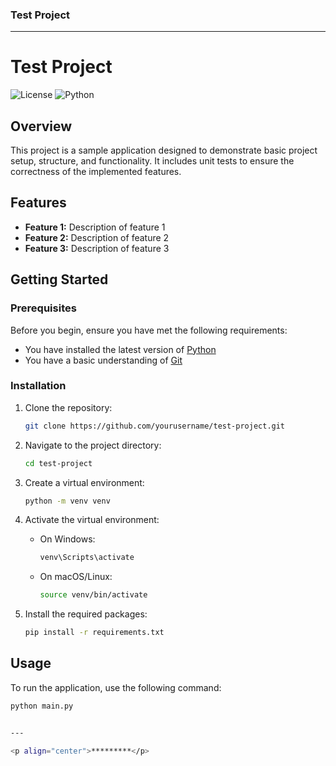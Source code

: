 ### Test Project

<!--
<p align="left" > <img src="assets/img/test.jpg" width="1000px"/> </p>
-->

---

# Test Project

![License](https://img.shields.io/badge/license-MIT-blue.svg)
![Python](https://img.shields.io/badge/python-3.8%2B-blue)

## Overview

This project is a sample application designed to demonstrate basic project setup, structure, and functionality. It includes unit tests to ensure the correctness of the implemented features.

## Features

- **Feature 1:** Description of feature 1
- **Feature 2:** Description of feature 2
- **Feature 3:** Description of feature 3

## Getting Started

### Prerequisites

Before you begin, ensure you have met the following requirements:

- You have installed the latest version of [Python](https://www.python.org/downloads/)
- You have a basic understanding of [Git](https://git-scm.com/)

### Installation

1. Clone the repository:

    ```bash
    git clone https://github.com/yourusername/test-project.git
    ```

2. Navigate to the project directory:

    ```bash
    cd test-project
    ```

3. Create a virtual environment:

    ```bash
    python -m venv venv
    ```

4. Activate the virtual environment:

    - On Windows:

        ```bash
        venv\Scripts\activate
        ```

    - On macOS/Linux:

        ```bash
        source venv/bin/activate
        ```

5. Install the required packages:

    ```bash
    pip install -r requirements.txt
    ```

## Usage

To run the application, use the following command:

```bash
python main.py


---

<p align="center">*********</p>

